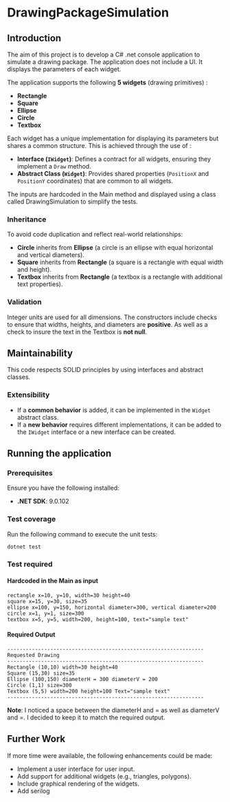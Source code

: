 # DrawingPackageSimulation
## Introduction

The aim of this project is to develop a C# .net console application to simulate a drawing package. The application does not include a UI. It displays the parameters of each widget.

The application supports the following **5 widgets** (drawing primitives) :

- **Rectangle**
- **Square**
- **Ellipse**
- **Circle**
- **Textbox**

Each widget has a unique implementation for displaying its parameters but shares a common structure. This is achieved through the use of :

- **Interface (`IWidget`)**: Defines a contract for all widgets, ensuring they implement a `Draw` method.
- **Abstract Class (`Widget`)**: Provides shared properties (`PositionX` and `PositionY` coordinates) that are common to all widgets.

The inputs are hardcoded in the Main method and displayed using a class called DrawingSimulation to simplify the tests.

### Inheritance

To avoid code duplication and reflect real-world relationships:
- **Circle** inherits from **Ellipse** (a circle is an ellipse with equal horizontal and vertical diameters).
- **Square** inherits from **Rectangle** (a square is a rectangle with equal width and height).
- **Textbox** inherits from **Rectangle** (a textbox is a rectangle with additional text properties).

### Validation

Integer units are used for all dimensions. The constructors include checks to ensure that widths, heights, and diameters are **positive**. As well as a check to insure the text in the Textbox is **not null**.

## Maintainability

This code respects SOLID principles by using interfaces and abstract classes.

### Extensibility

- If a **common behavior** is added, it can be implemented in the `Widget` abstract class.
- If a **new behavior** requires different implementations, it can be added to the `IWidget` interface or a new interface can be created.

## Running the application

### Prerequisites

Ensure you have the following installed:
- **.NET SDK**: 9.0.102

### Test coverage

Run the following command to execute the unit tests:

```bash
dotnet test
```
### Test required

#### Hardcoded in the Main as input
```
rectangle x=10, y=10, width=30 height=40
square x=15, y=30, size=35
ellipse x=100, y=150, horizontal diameter=300, vertical diameter=200
circle x=1, y=1, size=300
textbox x=5, y=5, width=200, height=100, text="sample text"
```
#### Required Output

```asciidoc
----------------------------------------------------------------
Requested Drawing
----------------------------------------------------------------
Rectangle (10,10) width=30 height=40
Square (15,30) size=35
Ellipse (100,150) diameterH = 300 diameterV = 200
Circle (1,1) size=300
Textbox (5,5) width=200 height=100 Text="sample text"
----------------------------------------------------------------
```

**Note**: I noticed a space between the diameterH and = as well as diameterV and =. I decided to keep it to match the required output.

## Further Work 

If more time were available, the following enhancements could be made:

- Implement a user interface for user input.
- Add support for additional widgets (e.g., triangles, polygons).
- Include graphical rendering of the widgets.
- Add serilog
